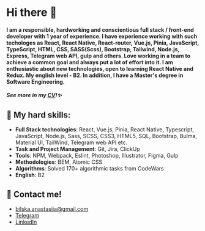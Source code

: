 # Hi there 👋

#### I am a responsible, hardworking and conscientious full stack / front-end developer with 1 year of experience. I have experience working with such techologes as React, React Native, React-router, Vue.js, Pinia, JavaScript, TypeScript, HTML, CSS, SASS(Scss), Bootstrap, Tailwind, Node.js, Express, Telegram web API, gulp and others. Love working in a team to achieve a common goal and always put a lot of effort into it. I am enthusiastic about new technologies, open to learning React Native and Redux. My english level - B2. In addition, I have a Master's degree in Software Engineering. 

***See more in my [CV](https://drive.google.com/file/d/18As_CiyQnDvwTb-LjSMX4zwuDj3BgCOW/view?usp=sharing)!✨***

## :gem: My hard skills:
- **Full Stack technologies**: React, Vue.js, Pinia, React Native, Typescript, JavaScript, Node.js, Sass, SCSS, CSS3, HTML5, SQL, Bootstrap, Bulma, Material UI, TailWind, Telegram web API etc.
- **Task and Project Management**: Git, Jira, ClickUp
- **Tools**: NPM, Webpack, Eslint, Photoshop, Illustrator, Figma, Gulp
- **Methodologies**: BEM, Atomic CSS
- **Algorithms**: Solved 170+ algorithmic tasks from CodeWars
- **English**: B2

## :incoming_envelope: Contact me!
- bilska.anastasiia@gmail.com
- [Telegram](https://t.me/AnastasiiaBilska)
- [LinkedIn](https://www.linkedin.com/in/anastasiia-bilska-08214a225/)

<!--
**anastasiia-bilska/anastasiia-bilska** is a ✨ _special_ ✨ repository because its `README.md` (this file) appears on your GitHub profile.

Here are some ideas to get you started:

- 🔭 I’m currently working on ...
- 🌱 I’m currently learning ...
- 👯 I’m looking to collaborate on ...
- 🤔 I’m looking for help with ...
- 💬 Ask me about ...
- 📫 How to reach me: ...
- 😄 Pronouns: ...
- ⚡ Fun fact: ...
-->

